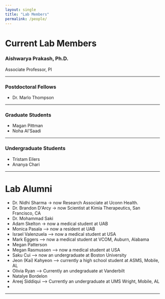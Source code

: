 ```yaml
---
layout: single
title: "Lab Members"
permalink: /people/
---
```


# Current Lab Members

### Aishwarya Prakash, Ph.D.  
Associate Professor, PI

---

### Postdoctoral Fellows

- Dr. Marlo Thompson

---

### Graduate Students

- Magan Pittman
- Noha Al'Saadi

---

### Undergraduate Students

- Tristam Eilers
- Ananya Chari

---

# Lab Alumni

- Dr. Nidhi Sharma → now Research Associate at Uconn Health.
- Dr. Brandon D'Arcy → now Scientist at Kimia Therapeutics, San Francisco, CA
- Dr. Mohammad Saki
- Adam Skelton -> now a medical student at UAB
- Monica Pasala --> now a resident at UAB
- Israel Valenzuela --> now a medical student at USA
- Mark Eggers --> now a medical student at VCOM, Auburn, Alabama
- Megan Patterson
- Megan Rasmussen --> now a medical student at USA
- Saku Cui --> now an undergraduate at Boston University
- Jeon (Kai) Kahyeon --> currently a high school student at ASMS, Mobile, AL
- Olivia Ryan --> Currently an undegraduate at Vanderbilt
- Natalye Bordelon
- Areej Siddiqui --> Currently an undergraduate at UMS Wright, Mobile, AL
- 

---
